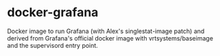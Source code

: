# docker-grafana
Docker image to run Grafana (with Alex's singlestat-image patch) and derived from Grafana's official docker image with vrtsystems/baseimage and the supervisord entry point.
